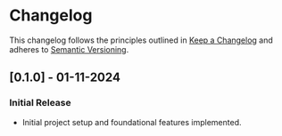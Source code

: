# Changelog

This changelog follows the principles outlined in [Keep a Changelog](https://keepachangelog.com/en/1.0.0/) 
and adheres to [Semantic Versioning](https://semver.org/spec/v2.0.0.html).

## [0.1.0] - 01-11-2024
### Initial Release
- Initial project setup and foundational features implemented.
